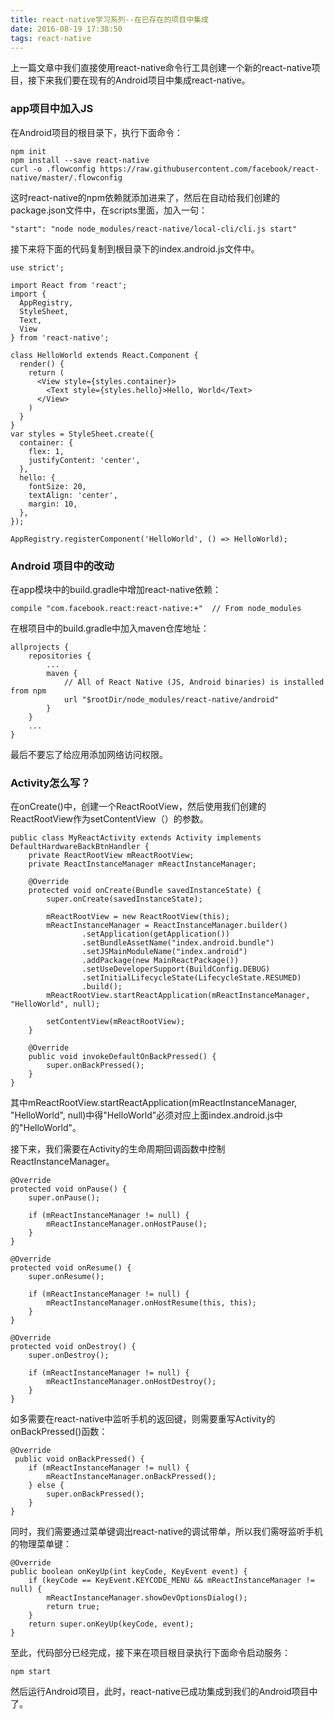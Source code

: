 ```yaml
---
title: react-native学习系列--在已存在的项目中集成
date: 2016-08-19 17:38:50
tags: react-native
---
```

上一篇文章中我们直接使用react-native命令行工具创建一个新的react-native项目，接下来我们要在现有的Android项目中集成react-native。  

### app项目中加入JS
在Android项目的根目录下，执行下面命令：  

```
npm init
npm install --save react-native
curl -o .flowconfig https://raw.githubusercontent.com/facebook/react-native/master/.flowconfig
```
这时react-native的npm依赖就添加进来了，然后在自动给我们创建的package.json文件中，在scripts里面，加入一句：  

```
"start": "node node_modules/react-native/local-cli/cli.js start"
```
接下来将下面的代码复制到根目录下的index.android.js文件中。  

```
use strict';

import React from 'react';
import {
  AppRegistry,
  StyleSheet,
  Text,
  View
} from 'react-native';

class HelloWorld extends React.Component {
  render() {
    return (
      <View style={styles.container}>
        <Text style={styles.hello}>Hello, World</Text>
      </View>
    )
  }
}
var styles = StyleSheet.create({
  container: {
    flex: 1,
    justifyContent: 'center',
  },
  hello: {
    fontSize: 20,
    textAlign: 'center',
    margin: 10,
  },
});

AppRegistry.registerComponent('HelloWorld', () => HelloWorld);

```

### Android 项目中的改动
在app模块中的build.gradle中增加react-native依赖：  

```
compile "com.facebook.react:react-native:+"  // From node_modules
```
在根项目中的build.gradle中加入maven仓库地址：  

```
allprojects {
    repositories {
        ...
        maven {
            // All of React Native (JS, Android binaries) is installed from npm
            url "$rootDir/node_modules/react-native/android"
        }
    }
    ...
}
```
最后不要忘了给应用添加网络访问权限。

### Activity怎么写？
在onCreate()中，创建一个ReactRootView，然后使用我们创建的ReactRootView作为setContentView（）的参数。  

```
public class MyReactActivity extends Activity implements DefaultHardwareBackBtnHandler {
    private ReactRootView mReactRootView;
    private ReactInstanceManager mReactInstanceManager;

    @Override
    protected void onCreate(Bundle savedInstanceState) {
        super.onCreate(savedInstanceState);

        mReactRootView = new ReactRootView(this);
        mReactInstanceManager = ReactInstanceManager.builder()
                .setApplication(getApplication())
                .setBundleAssetName("index.android.bundle")
                .setJSMainModuleName("index.android")
                .addPackage(new MainReactPackage())
                .setUseDeveloperSupport(BuildConfig.DEBUG)
                .setInitialLifecycleState(LifecycleState.RESUMED)
                .build();
        mReactRootView.startReactApplication(mReactInstanceManager, "HelloWorld", null);

        setContentView(mReactRootView);
    }

    @Override
    public void invokeDefaultOnBackPressed() {
        super.onBackPressed();
    }
}
```
其中mReactRootView.startReactApplication(mReactInstanceManager, "HelloWorld", null)中得"HelloWorld"必须对应上面index.android.js中的"HelloWorld"。

接下来，我们需要在Activity的生命周期回调函数中控制ReactInstanceManager。  

```
@Override
protected void onPause() {
    super.onPause();

    if (mReactInstanceManager != null) {
        mReactInstanceManager.onHostPause();
    }
}

@Override
protected void onResume() {
    super.onResume();

    if (mReactInstanceManager != null) {
        mReactInstanceManager.onHostResume(this, this);
    }
}

@Override
protected void onDestroy() {
    super.onDestroy();

    if (mReactInstanceManager != null) {
        mReactInstanceManager.onHostDestroy();
    }
}
```

如多需要在react-native中监听手机的返回键，则需要重写Activity的onBackPressed()函数：  

```
@Override
 public void onBackPressed() {
    if (mReactInstanceManager != null) {
        mReactInstanceManager.onBackPressed();
    } else {
        super.onBackPressed();
    }
}
```

同时，我们需要通过菜单键调出react-native的调试带单，所以我们需呀监听手机的物理菜单键：  

```
@Override
public boolean onKeyUp(int keyCode, KeyEvent event) {
    if (keyCode == KeyEvent.KEYCODE_MENU && mReactInstanceManager != null) {
        mReactInstanceManager.showDevOptionsDialog();
        return true;
    }
    return super.onKeyUp(keyCode, event);
}
```
至此，代码部分已经完成，接下来在项目根目录执行下面命令启动服务：  

```
npm start
```

然后运行Android项目，此时，react-native已成功集成到我们的Android项目中了。
